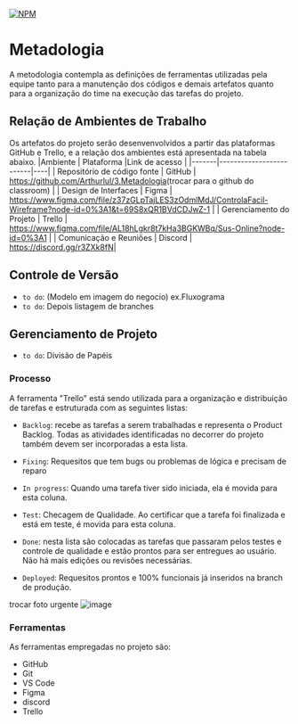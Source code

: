 [![NPM](https://img.shields.io/npm/l/react)](https://github.com/Arthurlul/3.Metadologia/blob/main/LICENSE)

# Metadologia
A metodologia contempla as definições de ferramentas utilizadas pela equipe tanto para a manutenção dos códigos e demais artefatos quanto para a organização do time na execução das tarefas do projeto.
## Relação de Ambientes de Trabalho
Os artefatos do projeto serão desenvenvolvidos a partir das plataformas GitHub e Trello, e a relação dos ambientes está apresentada na tabela abaixo.
|Ambiente     | Plataforma  |Link de acesso |
|-------|-------------------------|----|
| Repositório de código fonte | GitHub | <https://github.com/Arthurlul/3.Metadologia>(trocar para o github do classroom) |
| Design de Interfaces | Figma | <https://www.figma.com/file/z37zGLpTajLES3zOdmlMdJ/ControlaFacil-Wireframe?node-id=0%3A1&t=69S8xQR1BVdCDJwZ-1> |
| Gerenciamento do Projeto | Trello | <https://www.figma.com/file/AL18hLgkr8t7kHa3BGKWBq/Sus-Online?node-id=0%3A1> |
| Comunicação e Reuniões | Discord | <https://discord.gg/r3ZXk8fN>|

## Controle de Versão
- `to do`: (Modelo em imagem do negocio) ex.Fluxograma
- `to do`: Depois listagem de branches


## Gerenciamento de Projeto
- `to do`: Divisão de Papéis

### Processo
A ferramenta "Trello" está sendo utilizada para a organização e distribuição de tarefas e estruturada com as seguintes listas:

- `Backlog`: recebe as tarefas a serem trabalhadas e representa o Product Backlog. Todas as atividades identificadas no decorrer do projeto também devem ser incorporadas a esta lista.

- `Fixing`: Requesitos que tem bugs ou problemas de lógica e precisam de reparo

- `In progress`: Quando uma tarefa tiver sido iniciada, ela é movida para esta coluna.

- `Test`: Checagem de Qualidade. Ao certificar que a tarefa foi finalizada e está em teste, é movida para esta coluna.

-  `Done`: nesta lista são colocadas as tarefas que passaram pelos testes e controle de qualidade e estão prontos para ser entregues ao usuário. Não há mais edições ou revisões necessárias.

- `Deployed`: Requesitos prontos e 100% funcionais já inseridos na branch de produção.

trocar foto urgente
![image](https://user-images.githubusercontent.com/127455278/232526391-ddcc3cfe-72e5-48e2-a9ee-005814d82de4.png)

### Ferramentas
As ferramentas empregadas no projeto são:

- GitHub
- Git
- VS Code
- Figma
- discord
- Trello
